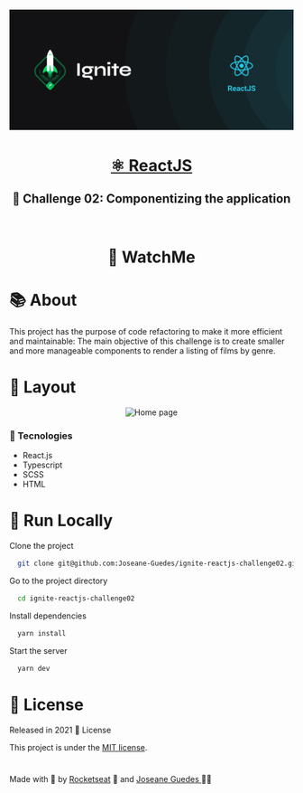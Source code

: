 <h1 align="center">  <img src="./.github/Ignite.png" width="800px" alt="Home page"> </h1> 


<h1 align="center">
    <a href="https://pt-br.reactjs.org/">  ⚛️  ReactJS   </a>
</h1> 

<h2 align="center"><strong>🚀 Challenge 02: Componentizing the application </strong></h2>
<br>
<h1 align="center">
🤩 WatchMe
</h1> 

# :books: About

This project has the purpose of code refactoring to make it more efficient and maintainable: The main objective of this challenge is to create smaller and more manageable components ​to render a listing of films by genre.
 
# :art: Layout

<div align="center">
  <p align="center">
    <img src="./.github/watchme.gif" width="700px" alt="Home page">
  </p>
</div>

### :hammer: Tecnologies

- React.js
- Typescript
- SCSS
- HTML

# 🔧 Run Locally

Clone the project

```bash
  git clone git@github.com:Joseane-Guedes/ignite-reactjs-challenge02.git
```

Go to the project directory

```bash
  cd ignite-reactjs-challenge02
```

Install dependencies

```bash
  yarn install
```

Start the server

```bash
  yarn dev 
```
# :closed_book: License

Released in 2021 :closed_book: License

This project is under the [MIT license](./LICENSE).

#

<!-- <p align="center">
   <b> &#60;/&#62; by <a href="https://www.linkedin.com/in/joseane-guedes/">Joseane Guedes</a></b>
</p> -->

Made with :purple_heart: by [Rocketseat](https://rocketseat.com.br/ignite) :rocket: and [Joseane Guedes ](https://github.com/Joseane-Guedes) :woman_technologist: 


